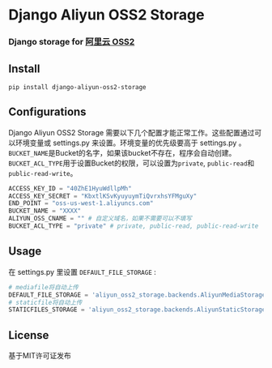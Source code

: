# Django Aliyun OSS2 Storage


### Django storage for [阿里云 OSS2](https://www.aliyun.com/product/oss/?spm=5176.383338.201.42.WB7sGd)

## Install

    pip install django-aliyun-oss2-storage

## Configurations

Django Aliyun OSS2 Storage 需要以下几个配置才能正常工作。这些配置通过可以环境变量或 settings.py 来设置。环境变量的优先级要高于 settings.py 。`BUCKET_NAME`是Bucket的名字，如果该bucket不存在，程序会自动创建。`BUCKET_ACL_TYPE`用于设置Bucket的权限，可以设置为`private`, `public-read`和 `public-read-write`。

```python
ACCESS_KEY_ID = "40ZhE1HyuWdllpMh"
ACCESS_KEY_SECRET = "KbxtlKSvKyuyuymTiQvrxhsYFMguXy"
END_POINT = "oss-us-west-1.aliyuncs.com"
BUCKET_NAME = "XXXX"
ALIYUN_OSS_CNAME = "" # 自定义域名，如果不需要可以不填写
BUCKET_ACL_TYPE = "private" # private, public-read, public-read-write
```

## Usage

在 settings.py 里设置 `DEFAULT_FILE_STORAGE` :

```python
# mediafile将自动上传
DEFAULT_FILE_STORAGE = 'aliyun_oss2_storage.backends.AliyunMediaStorage'
# staticfile将自动上传
STATICFILES_STORAGE = 'aliyun_oss2_storage.backends.AliyunStaticStorage'
```

## License

基于MIT许可证发布
